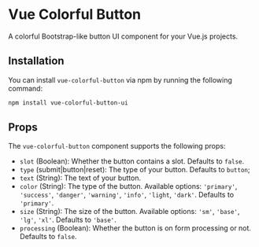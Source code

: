 # Vue Colorful Button

A colorful Bootstrap-like button UI component for your Vue.js projects.

## Installation

You can install `vue-colorful-button` via npm by running the following command:

```bash
npm install vue-colorful-button-ui
```

## Props

The `vue-colorful-button` component supports the following props:

- `slot` (Boolean): Whether the button contains a slot. Defaults to `false`.
- `type` (submit|button|reset): The type of your button. Defaults to `button`;
- `text` (String): The text of your button.
- `color` (String): The type of the button. Available options: `'primary'`, `'success'`, `'danger'`, `'warning'`, `'info'`, `'light`, `'dark'`. Defaults to `'primary'`.
- `size` (String): The size of the button. Available options: `'sm'`, `'base'`, `'lg'`, `'xl'`. Defaults to `'base'`.
- `processing` (Boolean): Whether the button is on form processing or not. Defaults to `false`.
